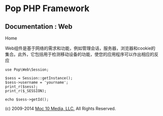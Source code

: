Pop PHP Framework
=================

Documentation : Web
-------------------

Home

Web组件是基于网络的需求和功能，例如管理会话，服务器，浏览器和cookie的集合。此外，它包括用于检测移动设备的功能，使您的应用程序可以作出相应的反应

    use Pop\Web\Session;

    $sess = Session::getInstance();
    $sess->username = 'yourname';
    print_r($sess);
    print_r($_SESSION);

    echo $sess->getId();

\(c) 2009-2014 [Moc 10 Media, LLC.](http://www.moc10media.com) All
Rights Reserved.
